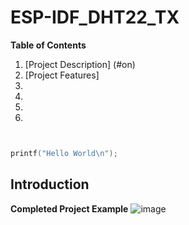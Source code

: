 # ESP-IDF_DHT22_TX

**Table of Contents** 
1. [Project Description] (#on)
1. [Project Features]
1.
1.
1.
1.


```c


printf("Hello World\n");

```



## Introduction 





**Completed Project Example**
![image](https://github.com/rudi547317/ESP-IDF_DHT22_TX/assets/133919829/0d16897e-867d-4298-a99f-3b3447507038)
